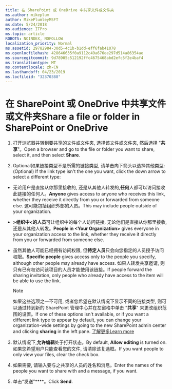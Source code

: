 ```yaml
---
title: 在 SharePoint 或 OneDrive 中共享文件或文件夹
ms.author: mikeplum
author: MikePlumleyMSFT
ms.date: 5/24/2018
ms.audience: ITPro
ms.topic: article
ROBOTS: NOINDEX, NOFOLLOW
localization_priority: Normal
ms.assetid: 29782984-30d5-4c1b-b1dd-eff6fab41078
ms.openlocfilehash: 428646635f0a9112c49a676ee297d514a86354ae
ms.sourcegitcommit: 9d78905c512192ffc4675468abd2efc5f2e4baf4
ms.translationtype: MT
ms.contentlocale: zh-CN
ms.lasthandoff: 04/23/2019
ms.locfileid: "32370388"
---
```

# <a name="share-a-file-or-folder-in-sharepoint-or-onedrive"></a><span data-ttu-id="9f095-102">在 SharePoint 或 OneDrive 中共享文件或文件夹</span><span class="sxs-lookup"><span data-stu-id="9f095-102">Share a file or folder in SharePoint or OneDrive</span></span>

1. <span data-ttu-id="9f095-103">打开浏览器并转到要共享的文件或文件夹, 选择该文件或文件夹, 然后选择 "**共享**"。</span><span class="sxs-lookup"><span data-stu-id="9f095-103">Open a browser and go to the file or folder you want to share, select it, and then select **Share**.</span></span> 
    
2. <span data-ttu-id="9f095-104">Optional如果链接类型不是所需的链接类型, 请单击向下箭头以选择其他类型:</span><span class="sxs-lookup"><span data-stu-id="9f095-104">(Optional) If the link type isn't the one you want, click the down arrow to select a different type:</span></span>
    
  - <span data-ttu-id="9f095-105">无论用户是直接从你那里接收的, 还是从其他人转发的,**任何**人都可以访问接收此链接的任何人。</span><span class="sxs-lookup"><span data-stu-id="9f095-105">**Anyone** gives access to anyone who receives this link, whether they receive it directly from you or forwarded from someone else.</span></span> <span data-ttu-id="9f095-106">这可能包括组织外部的人员。</span><span class="sxs-lookup"><span data-stu-id="9f095-106">This may include people outside of your organization.</span></span> 
    
  - <span data-ttu-id="9f095-107">**\>组织中\<的人员**可让组织中的每个人访问链接, 无论他们是直接从你那里接收, 还是从其他人转发。</span><span class="sxs-lookup"><span data-stu-id="9f095-107">**People in \<Your Organization\>** gives everyone in your organization access to the link, whether they receive it directly from you or forwarded from someone else.</span></span> 
    
  - <span data-ttu-id="9f095-108">虽然其他人可能已经拥有访问权限, 但**特定人员**只会向您指定的人员授予访问权限。</span><span class="sxs-lookup"><span data-stu-id="9f095-108">**Specific people** gives access only to the people you specify, although other people may already have access.</span></span> <span data-ttu-id="9f095-109">如果人转发共享邀请, 则只有已有权访问该项目的人员才能使用该链接。</span><span class="sxs-lookup"><span data-stu-id="9f095-109">If people forward the sharing invitation, only people who already have access to the item will be able to use the link.</span></span> 
    
    > [!NOTE]
    > <span data-ttu-id="9f095-110">如果这些选项之一不可用, 或者您希望在默认情况下显示不同的链接类型, 则可以通过转到新的 SharePoint 管理中心并在左窗格中单击 "**共享**" 来更改组织范围的设置。</span><span class="sxs-lookup"><span data-stu-id="9f095-110">If one of these options isn't available, or if you want a different link type to appear by default, you can change your organization-wide settings by going to the new SharePoint admin center and clicking **sharing** in the left pane.</span></span> [<span data-ttu-id="9f095-111">了解更多</span><span class="sxs-lookup"><span data-stu-id="9f095-111">Learn more</span></span>](https://go.microsoft.com/fwlink/?linkid=866426)
  
3. <span data-ttu-id="9f095-112">默认情况下,**允许编辑**处于打开状态。</span><span class="sxs-lookup"><span data-stu-id="9f095-112">By default, **Allow editing** is turned on.</span></span> <span data-ttu-id="9f095-113">如果您希望用户只能查看您的文件, 请清除该复选框。</span><span class="sxs-lookup"><span data-stu-id="9f095-113">If you want people to only view your files, clear the check box.</span></span> 
    
4. <span data-ttu-id="9f095-114">如果需要, 请输入要与之共享的人员的姓名和消息。</span><span class="sxs-lookup"><span data-stu-id="9f095-114">Enter the names of the people you want to share with and a message, if you want.</span></span>
    
5. <span data-ttu-id="9f095-115">单击“发送”\*\*\*\*。</span><span class="sxs-lookup"><span data-stu-id="9f095-115">Click **Send**.</span></span> 
    


